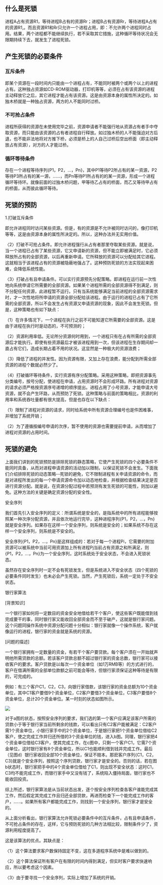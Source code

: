 ## 什么是死锁

进程A占有资源R1，等待进程B占有的资源Rr；进程B占有资源Rr，等待进程A占有的资源R1,。而且资源R1和Rr只允许一个进程占用，即：不允许两个进程同时占用。结果，两个进程都不能继续执行，若不采取其它措施，这种循环等待状况会无限期持续下去，就发生了进程死锁。  



## 产生死锁的必要条件

### 互斥条件

即某个资源在一段时间内只能由一个进程占有，不能同时被两个或两个以上的进程占有。这种独占资源如CD-ROM驱动器，打印机等等，必须在占有该资源的进程主动释放它之后，其它进程才能占有该资源。这是由资源本身的属性所决定的。如独木桥就是一种独占资源，两方的人不能同时过桥。

### 不可抢占条件

进程所获得的资源在未使用完毕之前，资源申请者不能强行地从资源占有者手中夺取资源，而只能由该资源的占有者进程自行释放。如过独木桥的人不能强迫对方后退，也不能非法地将对方推下桥，必须是桥上的人自己过桥后空出桥面（即主动释放占有资源），对方的人才能过桥。

### 循环等待条件

存在一个进程等待序列{P1，P2，...，Pn}，其中P1等待P2所占有的某一资源，P2等待P3所占有的某一源，......，而Pn等待P1所占有的的某一资源，形成一个进程循环等待环。就像前面的过独木桥问题，甲等待乙占有的桥面，而乙又等待甲占有的桥面，从而彼此循环等待。



## 死锁的预防  

1.打破互斥条件

即允许进程同时访问某些资源。但是，有的资源是不允许被同时访问的，像打印机等等，这是由资源本身的属性所决定的。所以，这种办法并无实用价值。

   〈2〉打破不可抢占条件。即允许进程强行从占有者那里夺取某些资源。就是说，当一个进程已占有了某些资源，它又申请新的资源，但不能立即被满足时，它必须释放所占有的全部资源，以后再重新申请。它所释放的资源可以分配给其它进程。这就相当于该进程占有的资源被隐蔽地强占了。这种预防死锁的方法实现起来困难，会降低系统性能。    

〈3〉打破占有且申请条件。可以实行资源预先分配策略。即进程在运行前一次性地向系统申请它所需要的全部资源。如果某个进程所需的全部资源得不到满足，则不分配任何资源，此进程暂不运行。只有当系统能够满足当前进程的全部资源需求时，才一次性地将所申请的资源全部分配给该进程。由于运行的进程已占有了它所需的全部资源，所以不会发生占有资源又申请资源的现象，因此不会发生死锁。但是，这种策略也有如下缺点：

（1）在许多情况下，一个进程在执行之前不可能知道它所需要的全部资源。这是由于进程在执行时是动态的，不可预测的；

（2）资源利用率低。无论所分资源何时用到，一个进程只有在占有所需的全部资源后才能执行。即使有些资源最后才被该进程用到一次，但该进程在生存期间却一直占有它们，造成长期占着不用的状况。这显然是一种极大的资源浪费；

（3）降低了进程的并发性。因为资源有限，又加上存在浪费，能分配到所需全部资源的进程个数就必然少了。    

 

（4）打破循环等待条件，实行资源有序分配策略。采用这种策略，即把资源事先分类编号，按号分配，使进程在申请，占用资源时不会形成环路。所有进程对资源的请求必须严格按资源序号递增的顺序提出。进程占用了小号资源，才能申请大号资源，就不会产生环路，从而预防了死锁。这种策略与前面的策略相比，资源的利用率和系统吞吐量都有很大提高，但是也存在以下缺点：

（1）限制了进程对资源的请求，同时给系统中所有资源合理编号也是件困难事，并增加了系统开销；

（2）为了遵循按编号申请的次序，暂不使用的资源也需要提前申请，从而增加了进程对资源的占用时间。

## 死锁的避免  

上面我们讲到的死锁预防是排除死锁的静态策略，它使产生死锁的四个必要条件不能同时具备，从而对进程申请资源的活动加以限制，以保证死锁不会发生。下面我们介绍排除死锁的动态策略--死锁的避免，它不限制进程有关申请资源的命令，而是对进程所发出的每一个申请资源命令加以动态地检查，并根据检查结果决定是否进行资源分配。就是说，在资源分配过程中若预测有发生死锁的可能性，则加以避免。这种方法的关键是确定资源分配的安全性。



安全序列

我们首先引入安全序列的定义：所谓系统是安全的，是指系统中的所有进程能够按照某一种次序分配资源，并且依次地运行完毕，这种进程序列{P1，P2，...，Pn}就是安全序列。如果存在这样一个安全序列，则系统是安全的；如果系统不存在这样一个安全序列，则系统是不安全的。

  安全序列{P1，P2，...，Pn}是这样组成的：若对于每一个进程Pi，它需要的附加资源可以被系统中当前可用资源加上所有进程Pj当前占有资源之和所满足，则{P1，P2，...，Pn}为一个安全序列，这时系统处于安全状态，不会进入死锁状态。 　

虽然存在安全序列时一定不会有死锁发生，但是系统进入不安全状态（四个死锁的必要条件同时发生）也未必会产生死锁。当然，产生死锁后，系统一定处于不安全状态。 

银行家算法

[背景知识] 

  一个银行家如何将一定数目的资金安全地借给若干个客户，使这些客户既能借到钱完成要干的事，同时银行家又能收回全部资金而不至于破产，这就是银行家问题。这个问题同操作系统中资源分配问题十分相似：银行家就像一个操作系统，客户就像运行的进程，银行家的资金就是系统的资源。

[问题的描述]

一个银行家拥有一定数量的资金，有若干个客户要贷款。每个客户须在一开始就声明他所需贷款的总额。若该客户贷款总额不超过银行家的资金总数，银行家可以接收客户的要求。客户贷款是以每次一个资金单位（如1万RMB等）的方式进行的，客户在借满所需的全部单位款额之前可能会等待，但银行家须保证这种等待是有限的，可完成的。

例如：有三个客户C1，C2，C3，向银行家借款，该银行家的资金总额为10个资金单位，其中C1客户要借9个资金单位，C2客户要借3个资金单位，C3客户要借8个资金单位，总计20个资金单位。某一时刻的状态如图所示。

![](https://ws1.sinaimg.cn/large/006tKfTcly1g0jhl26k2jj31bk0gc3ym.jpg)

对于a图的状态，按照安全序列的要求，我们选的第一个客户应满足该客户所需的贷款小于等于银行家当前所剩余的钱款，可以看出只有C2客户能被满足：C2客户需1个资金单位，小银行家手中的2个资金单位，于是银行家把1个资金单位借给C2客户，使之完成工作并归还所借的3个资金单位的钱，进入b图。同理，银行家把4个资金单位借给C3客户，使其完成工作，在c图中，只剩一个客户C1，它需7个资金单位，这时银行家有8个资金单位，所以C1也能顺利借到钱并完成工作。最后（见图d）银行家收回全部10个资金单位，保证不赔本。那麽客户序列{C1，C2，C3}就是个安全序列，按照这个序列贷款，银行家才是安全的。否则的话，若在图b状态时，银行家把手中的4个资金单位借给了C1，则出现不安全状态：这时C1，C3均不能完成工作，而银行家手中又没有钱了，系统陷入僵持局面，银行家也不能收回投资。

 综上所述，银行家算法是从当前状态出发，逐个按安全序列检查各客户谁能完成其工作，然后假定其完成工作且归还全部贷款，再进而检查下一个能完成工作的客户，......。如果所有客户都能完成工作，则找到一个安全序列，银行家才是安全的。

从上面分析看出，银行家算法允许死锁必要条件中的互斥条件，占有且申请条件，不可抢占条件的存在，这样，它与预防死锁的几种方法相比较，限制条件少了，资源利用程度提高了。

这是该算法的优点。其缺点是：

   〈1〉这个算法要求客户数保持固定不变，这在多道程序系统中是难以做到的。   

   〈2〉这个算法保证所有客户在有限的时间内得到满足，但实时客户要求快速响应，所以要考虑这个因素。  

〈3〉由于要寻找一个安全序列，实际上增加了系统的开销。

































